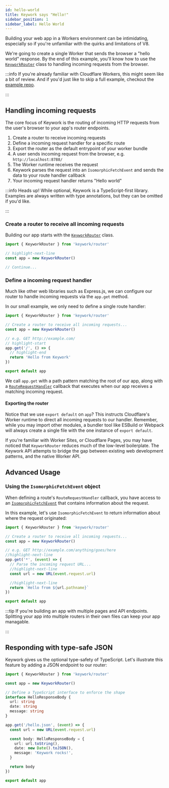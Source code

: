 ```yaml
---
id: hello-world
title: Keywork says "Hello!"
sidebar_position: 1
sidebar_label: Hello World
---
```


Building your web app in a Workers environment can be intimidating,
especially so if you're unfamiliar with the quirks and limitations of V8.

We're going to create a single Worker that sends the browser a "hello world" response.
By the end of this example, you'll know how to use the [`KeyworkRouter`](/modules/router/classes/KeyworkRouter)
class to handling incoming requests from the browser.

:::info
If you're already familiar with Cloudflare Workers, this might seem like a bit of review.
And if you'd just like to skip a full example, checkout the [example repo](https://github.com/nirrius/keywork-starter-kit).

:::

## Handling incoming requests

The core focus of Keywork is the routing of incoming HTTP requests from the user's browser
to your app's router endpoints.

1. Create a router to receive incoming requests
2. Define a incoming request handler for a specific route
3. Export the router as the default entrypoint of your worker bundle
4. A user sends incoming request from the browser, e.g. `http://localhost:8788/`
5. The Worker runtime receives the request
6. Keywork parses the request into an `IsomorphicFetchEvent` and sends the data to your route handler callback
7. Your incoming request handler returns "Hello world"

:::info
Heads up! While optional, Keywork is a TypeScript-first library.
Examples are always written with type annotations, but they can be omitted if you'd like.

:::

### Create a router to receive all incoming requests

Building our app starts with the [`KeyworkRouter`](/modules/router/classes/KeyworkRouter)
class.

```ts title="worker.ts" showLineNumbers
import { KeyworkRouter } from 'keywork/router'

// highlight-next-line
const app = new KeyworkRouter()

// Continue...
```

### Define a incoming request handler

Much like other web libraries such as Express.js,
we can configure our router to handle incoming requests via the `app.get` method.

In our small example, we only need to define a single route handler:

```ts title="worker.ts" showLineNumbers
import { KeyworkRouter } from 'keywork/router'

// Create a router to receive all incoming requests...
const app = new KeyworkRouter()

// e.g. GET http://example.com/
// highlight-start
app.get('/', () => {
  // highlight-end
  return 'Hello from Keywork'
})

export default app
```

We call `app.get` with a path pattern matching the root of our app,
along with a [`RouteRequestHandler`](/modules/router/api/interfaces/RouteRequestHandler)
callback that executes when our app receives a matching incoming request.

#### Exporting the router

Notice that we use `export default` on `app`?
This instructs Cloudflare's Worker runtime to direct all incoming requests to our handler.
Remember, while you may import other modules, a bundler tool like ESBuild or Webpack
will always create a single file with the one instance of `export default`.

If you're familiar with Worker Sites, or Cloudflare Pages, you may have noticed that
`KeyworkRouter` reduces much of the low-level boilerplate.
The Keywork API attempts to bridge the gap between existing web development patterns,
and the native Worker API.

## Advanced Usage

### Using the `IsomorphicFetchEvent` object

When defining a route's `RouteRequestHandler` callback, you have access to an [`IsomorphicFetchEvent`](/modules/events/api/classes/IsomorphicFetchEvent) that contains information about the request.

In this example, let's use `IsomorphicFetchEvent` to return information about where the request originated:

```ts title="worker.ts" showLineNumbers
import { KeyworkRouter } from 'keywork/router'

// Create a router to receive all incoming requests...
const app = new KeyworkRouter()

// e.g. GET http://example.com/anything/goes/here
//highlight-next-line
app.get('*', (event) => {
  // Parse the incoming request URL...
  //highlight-next-line
  const url = new URL(event.request.url)

  //highlight-next-line
  return `Hello from ${url.pathname}`
})

export default app
```

:::tip
If you're building an app with multiple pages and API endpoints.
Splitting your app into multiple routers in their own files can keep your app managable.

:::

## Responding with type-safe JSON

Keywork gives us the optional type-safety of TypeScript.
Let's illustrate this feature by adding a JSON endpoint to our router:

```ts title=_worker.ts
import { KeyworkRouter } from 'keywork/router'

const app = new KeyworkRouter()

// Define a TypeScript interface to enforce the shape
interface HelloResponseBody {
  url: string
  date: string
  message: string
}

app.get('/hello.json', (event) => {
  const url = new URL(event.request.url)

  const body: HelloResponseBody = {
    url: url.toString(),
    date: new Date().toJSON(),
    message: 'Keywork rocks!',
  }

  return body
})

export default app
```

